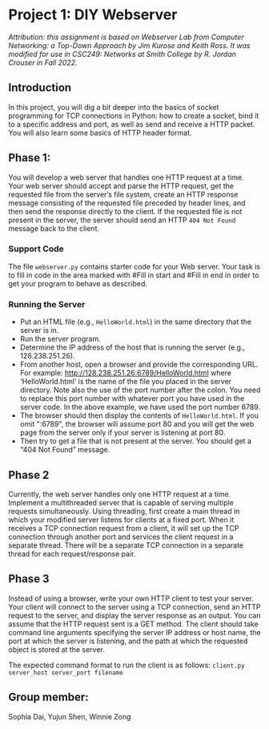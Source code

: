 # Project 1: DIY Webserver

_Attribution: this assignment is based on Webserver Lab from Computer Networking: a Top-Down Approach by Jim Kurose and Keith Ross. It was modified for use in CSC249: Networks at Smith College by R. Jordan Crouser in Fall 2022._

## Introduction
In this project, you will dig a bit deeper into the basics of socket programming for TCP connections in Python: how to create a socket, bind it to a specific address and port, as well as send and receive a HTTP packet. You will also learn some basics of HTTP header format.

## Phase 1:
You will develop a web server that handles one HTTP request at a time. Your web server should accept and parse the HTTP request, get the requested file from the server’s file system, create an HTTP response message consisting of the requested file preceded by header lines, and then send the response directly to the client. If the requested file is not present in the server, the server should send an HTTP `404 Not Found` message back to the client.

### Support Code
The file `webserver.py` contains starter code for your Web server. Your task is to fill in code in the area marked with #Fill in start and #Fill in end in order to get your program to behave as described.

### Running	the	Server
- Put an HTML file (e.g., `HelloWorld.html`) in the same directory that the server is in. 
- Run the server program. 
- Determine the IP address of the host that is running the server (e.g., 128.238.251.26). 
- From another host, open a browser and provide the corresponding URL. For example: http://128.238.251.26:6789/HelloWorld.html where ‘HelloWorld.html’ is the name of the file you placed in the server directory. Note also the use of the port number after the colon. You need to replace this port number with whatever port you have used in the server code. In the above example, we have used the port number 6789. 
- The browser should then display the contents of `HelloWorld.html`. If you omit ":6789", the browser will assume port 80 and you will get the web page from the server only if your server is listening at port 80.
- Then try to get a file that is not present at the server. You should get a “404 Not Found” message.

## Phase 2
Currently, the web server handles only one HTTP request at a time. Implement a multithreaded server that is capable of serving multiple requests simultaneously. Using threading, first create a main thread in which your modified server listens for clients at a fixed port. When it receives a TCP connection request from a client, it will set up the TCP connection through another port and services the client request in a separate thread. There will be a separate TCP connection in a separate thread for each request/response pair.

## Phase 3
Instead of using a browser, write your own HTTP client to test your server. Your client will connect to the server using a TCP connection, send an HTTP request to the server, and display the server response as an output. You can assume that the HTTP request sent is a GET method. The client should take command line arguments specifying the server IP address or host name, the port at which the server is listening, and the path at which the requested object is stored at the server.

The expected command format to run the client is as follows:
```client.py server_host server_port filename```

## Group member:
Sophia Dai, Yujun Shen, Winnie Zong
